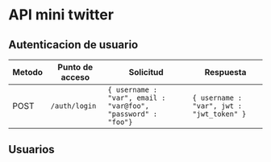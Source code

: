 # API mini twitter

## Autenticacion de usuario

| Metodo | Punto de acceso | Solicitud | Respuesta |
| --- | --- | --- | --- |
| POST | ``/auth/login`` |  ```{ username : "var", email : "var@foo", "password" : "foo"}``` |  ```{ username : "var", jwt : "jwt_token" }``` |

## Usuarios
